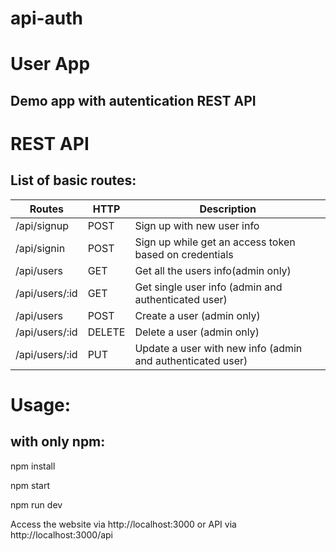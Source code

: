 # api-auth

# User App

## Demo app with autentication REST API

# REST API

## List of basic routes:


| Routes | HTTP | Description |
| --------------- | ------------- | --------------------------- |
| /api/signup | POST | Sign up with new user info |
| /api/signin | POST | Sign up while get an access token based on credentials |
| /api/users | GET | Get all the users info(admin only) |
| /api/users/:id | GET | Get  single user info (admin and authenticated user)|
| /api/users | POST | Create a user (admin only) |
| /api/users/:id | DELETE | Delete a user (admin only) |
| /api/users/:id | PUT | Update a user with new info (admin and authenticated user) |


# Usage:

## with only npm:

npm install

npm start

npm run dev

Access the website via http://localhost:3000 or API via http://localhost:3000/api